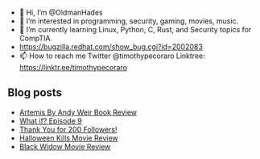 - 👋 Hi, I’m @OldmanHades
- 👀 I’m interested in programming, security, gaming, movies, music.
- 🌱 I’m currently learning Linux, Python, C, Rust, and Security topics for CompTIA.
- https://bugzilla.redhat.com/show_bug.cgi?id=2002083
- 📫 How to reach me Twitter @timothypecoraro
Linktree: https://linktr.ee/timothypecoraro

## Blog posts
<!-- BLOG-POST-LIST:START -->
- [Artemis By Andy Weir Book Review](https://medium.com/@timothypecoraro/artemis-by-andy-weir-book-review-7fe2648e9343?source=rss-5097f5c9b801------2)
- [What if? Episode 9](https://medium.com/@timothypecoraro/what-if-episode-9-1d6280e7c4bb?source=rss-5097f5c9b801------2)
- [Thank You for 200 Followers!](https://medium.com/@timothypecoraro/thank-you-for-200-followers-dacb9b6d3afc?source=rss-5097f5c9b801------2)
- [Halloween Kills Movie Review](https://medium.com/@timothypecoraro/halloween-kills-movie-review-31d56dd67da6?source=rss-5097f5c9b801------2)
- [Black Widow Movie Review](https://medium.com/@timothypecoraro/black-widow-movie-review-cb270596279a?source=rss-5097f5c9b801------2)
<!-- BLOG-POST-LIST:END -->
